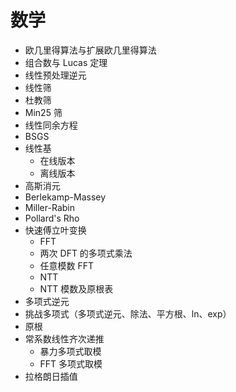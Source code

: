 # 数学

* 欧几里得算法与扩展欧几里得算法
* 组合数与 Lucas 定理
* 线性预处理逆元
* 线性筛
* 杜教筛
* Min25 筛
* 线性同余方程
* BSGS
* 线性基
  * 在线版本
  * 离线版本
* 高斯消元
* Berlekamp-Massey
* Miller-Rabin
* Pollard's Rho
* 快速傅立叶变换
  * FFT
  * 两次 DFT 的多项式乘法
  * 任意模数 FFT
  * NTT
  * NTT 模数及原根表
* 多项式逆元
* 挑战多项式（多项式逆元、除法、平方根、ln、exp）
* 原根
* 常系数线性齐次递推
  * 暴力多项式取模
  * FFT 多项式取模
* 拉格朗日插值
